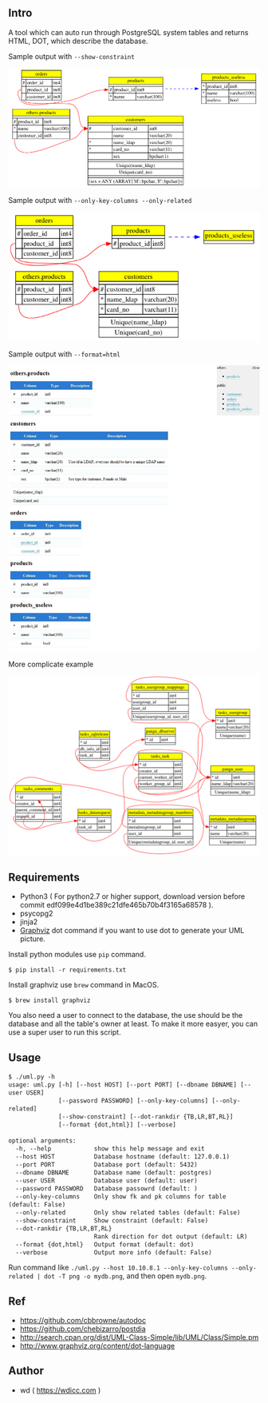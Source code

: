 ## Intro

A tool which can auto run through PostgreSQL system tables and returns HTML, DOT, which describe the database.

Sample output with `--show-constraint`

![sample2.png](https://github.com/wd/UML-PG/raw/master/screenshoots/sample2.png)

Sample output with `--only-key-columns --only-related`

![sample3.png](https://github.com/wd/UML-PG/raw/master/screenshoots/sample3.png)

Sample output with `--format=html`

![sample4.jpeg](https://github.com/wd/UML-PG/raw/master/screenshoots/sample4.jpeg)

More complicate example

![sample1.png](https://github.com/wd/UML-PG/raw/master/screenshoots/sample1.png)

## Requirements

* Python3 ( For python2.7 or higher support, download version before commit edf099e4d1be389c21dfe465b70b4f3165a68578 ).
* psycopg2
* jinja2
* [Graphviz](http://www.graphviz.org/) dot command if you want to use dot to generate your UML picture.

Install python modules use `pip` command.
```
$ pip install -r requirements.txt
```

Install graphviz use `brew` command in MacOS.
```
$ brew install graphviz
```

You also need a user to connect to the database, the use should be the database and all the table's owner at least. To make it more easyer, you can use a super user to run this script.

## Usage

```
$ ./uml.py -h
usage: uml.py [-h] [--host HOST] [--port PORT] [--dbname DBNAME] [--user USER]
              [--password PASSWORD] [--only-key-columns] [--only-related]
              [--show-constraint] [--dot-rankdir {TB,LR,BT,RL}]
              [--format {dot,html}] [--verbose]

optional arguments:
  -h, --help            show this help message and exit
  --host HOST           Database hostname (default: 127.0.0.1)
  --port PORT           Database port (default: 5432)
  --dbname DBNAME       Database name (default: postgres)
  --user USER           Database user (default: user)
  --password PASSWORD   Database passowrd (default: )
  --only-key-columns    Only show fk and pk columns for table (default: False)
  --only-related        Only show related tables (default: False)
  --show-constraint     Show constraint (default: False)
  --dot-rankdir {TB,LR,BT,RL}
                        Rank direction for dot output (default: LR)
  --format {dot,html}   Output format (default: dot)
  --verbose             Output more info (default: False)
```

Run command like `./uml.py --host 10.10.8.1 --only-key-columns --only-related | dot -T png -o mydb.png`, and then open `mydb.png`.

## Ref

* https://github.com/cbbrowne/autodoc
* https://github.com/chebizarro/postdia
* http://search.cpan.org/dist/UML-Class-Simple/lib/UML/Class/Simple.pm
* http://www.graphviz.org/content/dot-language

## Author

* wd ( https://wdicc.com )
